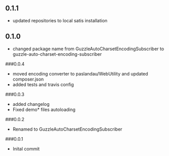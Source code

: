 ## 0.1.1

 - updated repositories to local satis installation

## 0.1.0

 - changed package name from GuzzleAutoCharsetEncodingSubscriber to guzzle-auto-charset-encoding-subscriber

###0.0.4

- moved encoding converter to paslandau/WebUtility and updated composer.json
- added tests and travis config

###0.0.3

- added changelog
- Fixed demo* files autoloading

###0.0.2

- Renamed to GuzzleAutoCharsetEncodingSubscriber

###0.0.1

- Inital commit
